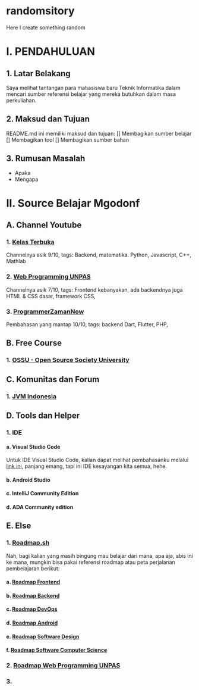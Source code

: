 # randomsitory
Here I create something random
# I. PENDAHULUAN
## 1. Latar Belakang
Saya melihat tantangan para mahasiswa baru Teknik Informatika dalam mencari sumber referensi belajar yang mereka butuhkan dalam masa perkuliahan.

## 2. Maksud dan Tujuan
README.md ini memiliki maksud dan tujuan:
[] Membagikan sumber belajar
[] Membagikan tool
[] Membagikan sumber bahan

##      3. Rumusan Masalah
- Apaka
- Mengapa


# II. Source Belajar Mgodonf
## A. Channel Youtube
### 1. [Kelas Terbuka](https://youtube.com/c/KelasTerbuka)
Channelnya asik 9/10, tags: Backend, matematika.
Python, Javascript, C++, Mathlab
### 2. [Web Programming UNPAS](https://youtube.com/c/KelasTerbuka)
Channelnya asik 7/10, tags: Frontend kebanyakan, ada backendnya juga
HTML & CSS dasar, framework CSS, 
### 3. [ProgrammerZamanNow](https://karimunjawa.co.id)
Pembahasan yang mantap 10/10, tags: backend
Dart, Flutter, PHP,

## B. Free Course
### 1. [OSSU - Open Source Society University](https://github.com/ossu/computer-science)

## C. Komunitas dan Forum
### 1. [JVM Indonesia]()

## D. Tools dan Helper
### 1. IDE
#### a. Visual Studio Code
Untuk IDE Visual Studio Code, kalian dapat melihat pembahasanku melalui [link ini](https://github.com/), panjang emang, tapi ini IDE kesayangan kita semua, hehe.
#### b. Android Studio
#### c. IntelliJ Community Edition
#### d. ADA Community edition

## E. Else
### 1. [Roadmap.sh](https://roadmap.sh)
Nah, bagi kalian yang masih bingung mau belajar dari mana, apa aja, abis ini ke mana, mungkin bisa pakai referensi roadmap atau peta perjalanan pembelajaran berikut:
#### a. [Roadmap Frontend](https://roadmap.sh/frontend)
#### b. [Roadmap Backend](https://roadmap.sh/backend)
#### c. [Roadmap DevOps](https://roadmap.sh/devops)
#### d. [Roadmap Android](https://roadmap.sh/android)
#### e. [Roadmap Software Design](https://roadmap.sh/software-design-architecture)
#### f. [Roadmap Software Computer Science](https://roadmap.sh/computer-science)
### 2. [Roadmap Web Programming UNPAS](https://coggle.it/diagram/YA5j5BfeOvNuaqYu/t/jalur-belajar-web-development-2022-untuk-pemula)
### 3. 
